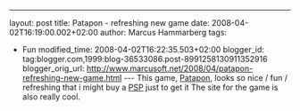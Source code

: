 ---
layout: post
title: Patapon - refreshing new game
date: 2008-04-02T16:19:00.002+02:00
author: Marcus Hammarberg
tags:
  - Fun
modified_time: 2008-04-02T16:22:35.503+02:00
blogger_id: tag:blogger.com,1999:blog-36533086.post-8991258130911352916
blogger_orig_url: http://www.marcusoft.net/2008/04/patapon-refreshing-new-game.html ---
This game, [Patapon](http://www.us.playstation.com/patapon/), looks so
nice / fun / refreshing that i might buy a
[PSP](http://www.us.playstation.com/PSP/About) just to get it
The site for the game is also really cool.
